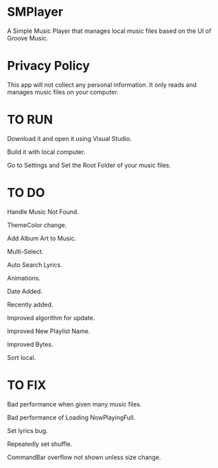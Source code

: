 # SMPlayer
A Simple Music Player that manages local music files based on the UI of Groove Music.

# Privacy Policy
This app will not collect any personal information. It only reads and manages music files on your computer.

# TO RUN
Download it and open it using Visual Studio.

Build it with local computer.

Go to Settings and Set the Root Folder of your music files.

# TO DO
Handle Music Not Found.

ThemeColor change.

Add Album Art to Music.

Multi-Select.

Auto Search Lyrics.

Animations.

Date Added.

Recently added.

Improved algorithm for update.

Improved New Playlist Name.

Improved Bytes.

Sort local.

# TO FIX
Bad performance when given many music files.

Bad performance of Loading NowPlayingFull.

Set lyrics bug.

Repeatedly set shuffle.

CommandBar overflow not shown unless size change.